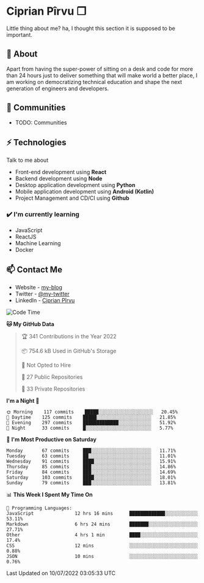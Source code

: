 # Ciprian Pîrvu ❐

Little thing about me? ha, I thought this section it is supposed to be important.

## 🧐 About

Apart from having the super-power of sitting on a desk and code for more than 24 hours just to deliver something that will make world a better place, I am working on democratizing technical education and shape the next generation of engineers and developers.

## 👯 Communities

-   TODO: Communities

## ⚡ Technologies

Talk to me about

-   Front-end development using **React**
-   Backend development using **Node**
-   Desktop application development using **Python**
-   Mobile application development using **Android (Kotlin)**
-   Project Management and CD/CI using **Github**

### ✔️ I'm currently learning

-   JavaScript
-   ReactJS
-   Machine Learning
-   Docker

## 📫 Contact Me

-   Website - [my-blog]()
-   Twitter - [@my-twitter]()
-   LinkedIn - [Ciprian Pîrvu](https://www.linkedin.com/in/p%C3%AErvu-ciprian-cristian-4415991b1/)

<!--START_SECTION:waka-->
![Code Time](http://img.shields.io/badge/Code%20Time-1%2C269%20hrs%2027%20mins-blue)

**🐱 My GitHub Data** 

> 🏆 341 Contributions in the Year 2022
 > 
> 📦 754.6 kB Used in GitHub's Storage 
 > 
> 🚫 Not Opted to Hire
 > 
> 📜 27 Public Repositories 
 > 
> 🔑 33 Private Repositories  
 > 
**I'm a Night 🦉** 

```text
🌞 Morning    117 commits    █████░░░░░░░░░░░░░░░░░░░░   20.45% 
🌆 Daytime    125 commits    █████░░░░░░░░░░░░░░░░░░░░   21.85% 
🌃 Evening    297 commits    █████████████░░░░░░░░░░░░   51.92% 
🌙 Night      33 commits     █░░░░░░░░░░░░░░░░░░░░░░░░   5.77%

```
📅 **I'm Most Productive on Saturday** 

```text
Monday       67 commits     ███░░░░░░░░░░░░░░░░░░░░░░   11.71% 
Tuesday      63 commits     ██░░░░░░░░░░░░░░░░░░░░░░░   11.01% 
Wednesday    91 commits     ████░░░░░░░░░░░░░░░░░░░░░   15.91% 
Thursday     85 commits     ███░░░░░░░░░░░░░░░░░░░░░░   14.86% 
Friday       84 commits     ███░░░░░░░░░░░░░░░░░░░░░░   14.69% 
Saturday     103 commits    ████░░░░░░░░░░░░░░░░░░░░░   18.01% 
Sunday       79 commits     ███░░░░░░░░░░░░░░░░░░░░░░   13.81%

```


📊 **This Week I Spent My Time On** 

```text
💬 Programming Languages: 
JavaScript               12 hrs 16 mins      █████████████░░░░░░░░░░░░   53.11% 
Markdown                 6 hrs 24 mins       ███████░░░░░░░░░░░░░░░░░░   27.71% 
Other                    4 hrs 1 min         ████░░░░░░░░░░░░░░░░░░░░░   17.4% 
CSS                      12 mins             ░░░░░░░░░░░░░░░░░░░░░░░░░   0.88% 
JSON                     10 mins             ░░░░░░░░░░░░░░░░░░░░░░░░░   0.76%

```


 Last Updated on 10/07/2022 03:05:33 UTC
<!--END_SECTION:waka-->
